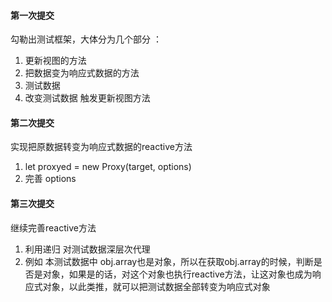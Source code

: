 #### 第一次提交

勾勒出测试框架，大体分为几个部分 ：

1.  更新视图的方法
2.  把数据变为响应式数据的方法
3.  测试数据
4.  改变测试数据 触发更新视图方法

#### 第二次提交

实现把原数据转变为响应式数据的reactive方法

1. let proxyed = new Proxy(target, options)
2. 完善 options

#### 第三次提交

继续完善reactive方法

1. 利用递归 对测试数据深层次代理
2. 例如 本测试数据中 obj.array也是对象，所以在获取obj.array的时候，判断是否是对象，如果是的话，对这个对象也执行reactive方法，让这对象也成为响应式对象，以此类推，就可以把测试数据全部转变为响应式对象